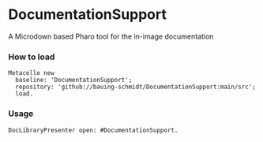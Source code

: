 # DocumentationSupport
A Microdown based Pharo tool for the in-image documentation

### How to load

```smalltalk
Metacello new
  baseline: 'DocumentationSupport';
  repository: 'github://bauing-schmidt/DocumentationSupport:main/src';
  load.
```

### Usage

```smalltalk
DocLibraryPresenter open: #DocumentationSupport.
```
